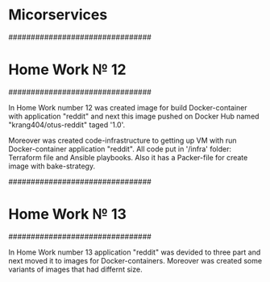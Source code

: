 # Micorservices

################################
# Home Work № 12
################################

In Home Work number 12 was created image for build Docker-container with
application "reddit" and next this image pushed on Docker Hub named
"krang404/otus-reddit" taged '1.0'.

Moreover was created code-infrastructure to getting up VM with run
Docker-container application "reddit". All code put in '/infra' folder:
Terraform file and Ansible playbooks. Also it has a Packer-file for create image
with bake-strategy.

################################
# Home Work № 13
################################

In Home Work number 13 application "reddit" was devided to three part and next
moved it to images for Docker-containers. Moreover was created some variants of
images that had differnt size.
